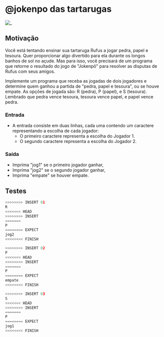# @jokenpo das tartarugas

![_](https://raw.githubusercontent.com/qxcodefup/arcade/master/base/jokenpo/cover.jpg)

## Motivação

Você está tentando ensinar sua tartaruga Rufus a jogar pedra, papel e tesoura. Quer proporcionar algo divertido para ela durante os longos banhos de sol no açude. Mas para isso, você precisará de um programa que retorne o resultado do jogo de "Jokenpô" para resolver as disputas de Rufus com seus amigos.

Implemente um programa que receba as jogadas de dois jogadores e determine quem ganhou a partida de "pedra, papel e tesoura", ou se houve empate. As opções de jogada são: R (pedra), P (papel), e S (tesoura). Lembrado que pedra vence tesoura, tesoura vence papel, e papel vence pedra.

### Entrada

- A entrada consiste em duas linhas, cada uma contendo um caractere representando a escolha de cada jogador:
  - O primeiro caractere representa a escolha do Jogador 1.
  - O segundo caractere representa a escolha do Jogador 2.

### Saída

- Imprima "jog1" se o primeiro jogador ganhar,
- Imprima "jog2" se o segundo jogador ganhar,
- Imprima "empate" se houver empate.

## Testes

```py
>>>>>>>> INSERT 01
R
<<<<<<< HEAD
>>>>>>>> INSERT
=======
P
======== EXPECT
jog2
<<<<<<<< FINISH
```

```py
>>>>>>>> INSERT 02
P
<<<<<<< HEAD
>>>>>>>> INSERT
=======
P
======== EXPECT
empate
<<<<<<<< FINISH
```

```py
>>>>>>>> INSERT 03
S
<<<<<<< HEAD
>>>>>>>> INSERT
=======
P
======== EXPECT
jog1
<<<<<<<< FINISH
```
